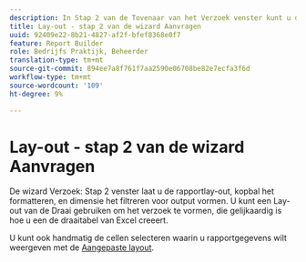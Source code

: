 ```yaml
---
description: In Stap 2 van de Tovenaar van het Verzoek venster kunt u de rapportlay-out, kopbal het formatteren, en afmeting het filtreren voor output vormen. U kunt een Lay-out van de Draai gebruiken om het verzoek te vormen, die gelijkaardig is hoe u een de draaitabel van Excel creeert.
title: Lay-out - stap 2 van de wizard Aanvragen
uuid: 92409e22-8b21-4827-af2f-bfef8368e0f7
feature: Report Builder
role: Bedrijfs Praktijk, Beheerder
translation-type: tm+mt
source-git-commit: 894ee7a8f761f7aa2590e06708be82e7ecfa3f6d
workflow-type: tm+mt
source-wordcount: '109'
ht-degree: 9%

---
```



# Lay-out - stap 2 van de wizard Aanvragen

De wizard Verzoek: Stap 2 venster laat u de rapportlay-out, kopbal het formatteren, en dimensie het filtreren voor output vormen. U kunt een Lay-out van de Draai gebruiken om het verzoek te vormen, die gelijkaardig is hoe u een de draaitabel van Excel creeert.

U kunt ook handmatig de cellen selecteren waarin u rapportgegevens wilt weergeven met de [Aangepaste layout](/help/analyze/report-builder/layout/configure-the-custom-layout.md).
